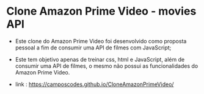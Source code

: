 # Clone Amazon Prime Video - movies API


- Este clone do Amazon Prime Video foi desenvolvido como proposta pessoal a fim de consumir uma API de filmes com JavaScript;

- Este tem objetivo apenas de treinar css, html e JavaScript, além de consumir uma API de filmes, o mesmo não possui as funcionalidades do Amazon Prime Video.

- link : https://camposcodes.github.io/CloneAmazonPrimeVideo/